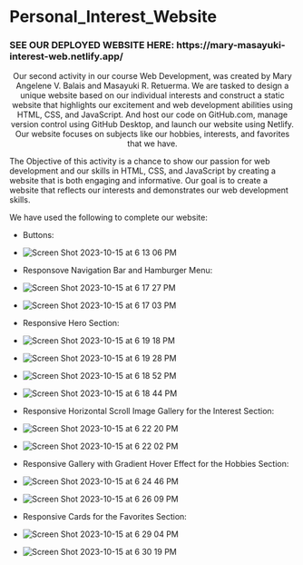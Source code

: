 # Personal_Interest_Website

  <h3>SEE OUR DEPLOYED WEBSITE HERE: https://mary-masayuki-interest-web.netlify.app/</h3>
  
  <p align="center">
  Our second activity in our course Web Development, was created by Mary Angelene V. Balais and Masayuki R. Retuerma. We are tasked to design a unique website based on our individual interests and construct a static website that highlights our excitement and web development abilities using HTML, CSS, and JavaScript. And host our code on GitHub.com, manage version control using GitHub Desktop, and launch our website using Netlify. Our website focuses on subjects like our hobbies, interests, and favorites that we have.

The Objective of this activity is a chance to show our passion for web development and our skills in HTML, CSS, and JavaScript by creating a website that is both engaging and informative. Our goal is to create a website that reflects our interests and demonstrates our web development skills.

We have used the following to complete our website:

- Buttons:
- ![Screen Shot 2023-10-15 at 6 13 06 PM](https://github.com/TheMoreTheMary-er/Personal_Interest_Website/assets/95016909/cde26cc4-ade7-41d9-a6fd-bae24a829dab)





- Responsove Navigation Bar and Hamburger Menu:
- ![Screen Shot 2023-10-15 at 6 17 27 PM](https://github.com/TheMoreTheMary-er/Personal_Interest_Website/assets/95016909/c8b96607-857c-40b8-a483-6dbb3198f35a)
  
- ![Screen Shot 2023-10-15 at 6 17 03 PM](https://github.com/TheMoreTheMary-er/Personal_Interest_Website/assets/95016909/d5d8038a-8b0a-4c58-9db4-429eaa8a963e)





- Responsive Hero Section:
- ![Screen Shot 2023-10-15 at 6 19 18 PM](https://github.com/TheMoreTheMary-er/Personal_Interest_Website/assets/95016909/44a6770e-18b9-4a18-8d51-2a8bc7bf087b)
  
- ![Screen Shot 2023-10-15 at 6 19 28 PM](https://github.com/TheMoreTheMary-er/Personal_Interest_Website/assets/95016909/2e7b88db-6e0c-434f-85c9-21182ac90dec)
  
- ![Screen Shot 2023-10-15 at 6 18 52 PM](https://github.com/TheMoreTheMary-er/Personal_Interest_Website/assets/95016909/57da7ffd-4dc4-4d8a-af22-4fbc51eaab1d)
  
- ![Screen Shot 2023-10-15 at 6 18 44 PM](https://github.com/TheMoreTheMary-er/Personal_Interest_Website/assets/95016909/4c076ae6-d3b9-408a-b280-0a4478f16c12)





- Responsive Horizontal Scroll Image Gallery for the Interest Section:
- ![Screen Shot 2023-10-15 at 6 22 20 PM](https://github.com/TheMoreTheMary-er/Personal_Interest_Website/assets/95016909/2d0c457c-c603-4742-8b6b-eb4e98a494eb)
  
- ![Screen Shot 2023-10-15 at 6 22 02 PM](https://github.com/TheMoreTheMary-er/Personal_Interest_Website/assets/95016909/e0d8297b-4c3b-4c03-9576-2bc551cc5c6e)





- Responsive Gallery with Gradient Hover Effect for the Hobbies Section:
- ![Screen Shot 2023-10-15 at 6 24 46 PM](https://github.com/TheMoreTheMary-er/Personal_Interest_Website/assets/95016909/276002c5-3721-43bf-aaa4-92c927e7b648)

- ![Screen Shot 2023-10-15 at 6 26 09 PM](https://github.com/TheMoreTheMary-er/Personal_Interest_Website/assets/95016909/1dbb26dc-022b-46b2-8eca-8b99a132674b)





- Responsive Cards for the Favorites Section:
- ![Screen Shot 2023-10-15 at 6 29 04 PM](https://github.com/TheMoreTheMary-er/Personal_Interest_Website/assets/95016909/97735af6-e4a2-476c-80c2-434e510374d3)

- ![Screen Shot 2023-10-15 at 6 30 19 PM](https://github.com/TheMoreTheMary-er/Personal_Interest_Website/assets/95016909/c91c5fb1-1b39-4b14-b7d0-ab795a85b979)

</p>

